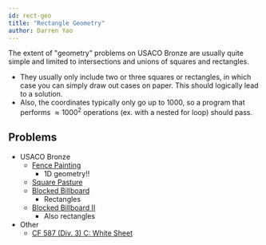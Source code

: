 ```yaml
---
id: rect-geo
title: "Rectangle Geometry"
author: Darren Yao
---
```


The extent of "geometry" problems on USACO Bronze are usually quite simple and limited to intersections and unions of squares and rectangles. 

<!-- END DESCRIPTION -->

 - They usually only include two or three squares or rectangles, in which case you can simply draw out cases on paper. This should logically lead to a solution. 
  - Also, the coordinates typically only go up to $1000$, so a program that performs $\approx 1000^2$ operations (ex. with a nested for loop) should pass.

## Problems

 - USACO Bronze
	 - [Fence Painting](http://usaco.org/index.php?page=viewproblem2&cpid=567)
	   - 1D geometry!!
	 - [Square Pasture](http://usaco.org/index.php?page=viewproblem2&cpid=663)
	 - [Blocked Billboard](http://usaco.org/index.php?page=viewproblem2&cpid=759)
	   - Rectangles
	 - [Blocked Billboard II](http://usaco.org/index.php?page=viewproblem2&cpid=783)
	   - Also rectangles
 - Other
   - [CF 587 (Div. 3) C: White Sheet](https://codeforces.com/contest/1216/problem/C)
